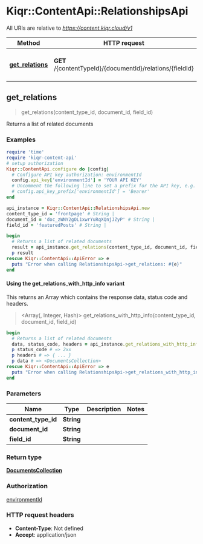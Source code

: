 # Kiqr::ContentApi::RelationshipsApi

All URIs are relative to *https://content.kiqr.cloud/v1*

| Method | HTTP request | Description |
| ------ | ------------ | ----------- |
| [**get_relations**](RelationshipsApi.md#get_relations) | **GET** /{contentTypeId}/{documentId}/relations/{fieldId} | Returns a list of related documents |


## get_relations

> <DocumentsCollection> get_relations(content_type_id, document_id, field_id)

Returns a list of related documents

### Examples

```ruby
require 'time'
require 'kiqr-content-api'
# setup authorization
Kiqr::ContentApi.configure do |config|
  # Configure API key authorization: environmentId
  config.api_key['environmentId'] = 'YOUR API KEY'
  # Uncomment the following line to set a prefix for the API key, e.g. 'Bearer' (defaults to nil)
  # config.api_key_prefix['environmentId'] = 'Bearer'
end

api_instance = Kiqr::ContentApi::RelationshipsApi.new
content_type_id = 'frontpage' # String | 
document_id = 'doc_zWNY2gOL1xwrYuRqXQnjJZyP' # String | 
field_id = 'featuredPosts' # String | 

begin
  # Returns a list of related documents
  result = api_instance.get_relations(content_type_id, document_id, field_id)
  p result
rescue Kiqr::ContentApi::ApiError => e
  puts "Error when calling RelationshipsApi->get_relations: #{e}"
end
```

#### Using the get_relations_with_http_info variant

This returns an Array which contains the response data, status code and headers.

> <Array(<DocumentsCollection>, Integer, Hash)> get_relations_with_http_info(content_type_id, document_id, field_id)

```ruby
begin
  # Returns a list of related documents
  data, status_code, headers = api_instance.get_relations_with_http_info(content_type_id, document_id, field_id)
  p status_code # => 2xx
  p headers # => { ... }
  p data # => <DocumentsCollection>
rescue Kiqr::ContentApi::ApiError => e
  puts "Error when calling RelationshipsApi->get_relations_with_http_info: #{e}"
end
```

### Parameters

| Name | Type | Description | Notes |
| ---- | ---- | ----------- | ----- |
| **content_type_id** | **String** |  |  |
| **document_id** | **String** |  |  |
| **field_id** | **String** |  |  |

### Return type

[**DocumentsCollection**](DocumentsCollection.md)

### Authorization

[environmentId](../README.md#environmentId)

### HTTP request headers

- **Content-Type**: Not defined
- **Accept**: application/json

